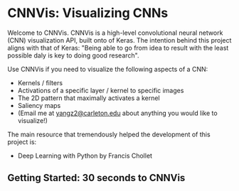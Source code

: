 # CNNVis: Visualizing CNNs
Welcome to CNNVis. CNNVis is a high-level convolutional neural network (CNN) visualization API, built onto of Keras. The intention behind this project aligns with that of Keras: "Being able to go from idea to result with the least possible daly is key to doing good research".

Use CNNVis if you need to visualize the following aspects of a CNN:
* Kernels / filters
* Activations of a specific layer / kernel to specific images
* The 2D pattern that maximally activates a kernel
* Saliency maps
* (Email me at yangz2@carleton.edu about anything you would like to visualize!)

The main resource that tremendously helped the development of this project is:
* Deep Learning with Python by Francis Chollet

## Getting Started: 30 seconds to CNNVis
